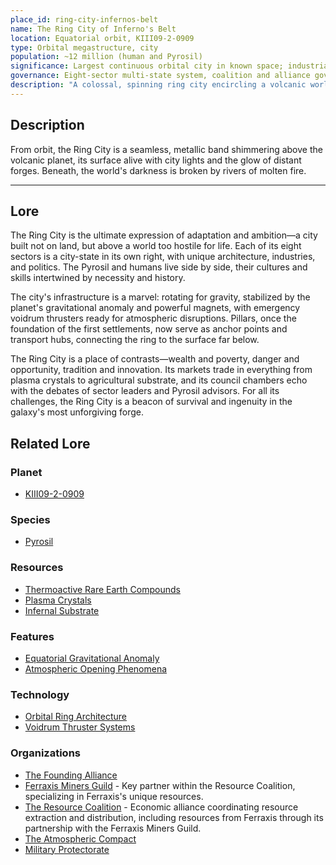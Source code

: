 ```yaml
---
place_id: ring-city-infernos-belt
name: The Ring City of Inferno's Belt
location: Equatorial orbit, KIII09-2-0909
type: Orbital megastructure, city
population: ~12 million (human and Pyrosil)
significance: Largest continuous orbital city in known space; industrial and political heart of the planet
governance: Eight-sector multi-state system, coalition and alliance governance
description: "A colossal, spinning ring city encircling a volcanic world—home to a million stories and the galaxy's most advanced forges."
---
```


## Description
From orbit, the Ring City is a seamless, metallic band shimmering above the volcanic planet, its surface alive with city lights and the glow of distant forges. Beneath, the world's darkness is broken by rivers of molten fire.

---

## Lore
The Ring City is the ultimate expression of adaptation and ambition—a city built not on land, but above a world too hostile for life. Each of its eight sectors is a city-state in its own right, with unique architecture, industries, and politics. The Pyrosil and humans live side by side, their cultures and skills intertwined by necessity and history.

The city's infrastructure is a marvel: rotating for gravity, stabilized by the planet's gravitational anomaly and powerful magnets, with emergency voidrum thrusters ready for atmospheric disruptions. Pillars, once the foundation of the first settlements, now serve as anchor points and transport hubs, connecting the ring to the surface far below.

The Ring City is a place of contrasts—wealth and poverty, danger and opportunity, tradition and innovation. Its markets trade in everything from plasma crystals to agricultural substrate, and its council chambers echo with the debates of sector leaders and Pyrosil advisors. For all its challenges, the Ring City is a beacon of survival and ingenuity in the galaxy's most unforgiving forge.

## Related Lore
### Planet
*   [KIII09-2-0909](/planets/006_KIII09-2-0909)

### Species
*   [Pyrosil](/species/pyrosil_species)

### Resources
*   [Thermoactive Rare Earth Compounds](/resources/thermoactive_rare_earth_compounds)
*   [Plasma Crystals](/resources/plasma-crystals)
*   [Infernal Substrate](/resources/ringsoil)

### Features
*   [Equatorial Gravitational Anomaly](/features/equatorial-gravitational-anomaly)
*   [Atmospheric Opening Phenomena](/features/brimshale_formations)

### Technology
*   [Orbital Ring Architecture](/technology/nhyrex_crystalline_conduits)
*   [Voidrum Thruster Systems](/technology/photoreactive_mineral_formations)

### Organizations
*   [The Founding Alliance](/organizations/founding_alliance_org)
*   [Ferraxis Miners Guild](/organizations/ferraxis_miners_guild) - Key partner within the Resource Coalition, specializing in Ferraxis's unique resources.
*   [The Resource Coalition](/organizations/the_resource_coalition) - Economic alliance coordinating resource extraction and distribution, including resources from Ferraxis through its partnership with the Ferraxis Miners Guild.
*   [The Atmospheric Compact](/organizations/aeclim_institute)
*   [Military Protectorate](/organizations/galactic_industrial_optimization_network) 